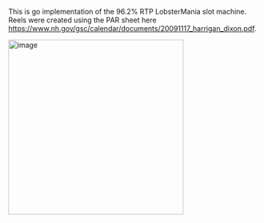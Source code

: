 This is go implementation of the 96.2% RTP LobsterMania slot machine.  Reels were created using the PAR sheet here https://www.nh.gov/gsc/calendar/documents/20091117_harrigan_dixon.pdf.


<img width="350" alt="image" src="https://github.com/user-attachments/assets/4ca950a3-9c50-4a8a-ac4d-3fedff5a9a9b">
 
